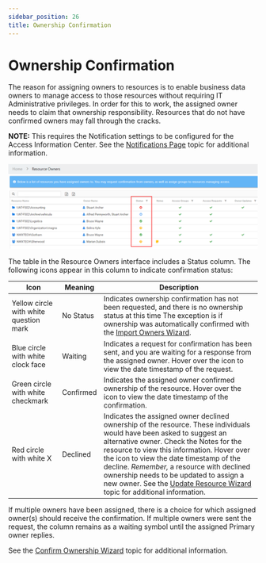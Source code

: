 ```yaml
---
sidebar_position: 26
title: Ownership Confirmation
---
```


# Ownership Confirmation

The reason for assigning owners to resources is to enable business data owners to manage access to those resources without requiring IT Administrative privileges. In order for this to work, the assigned owner needs to claim that ownership responsibility. Resources that do not have confirmed owners may fall through the cracks.

**NOTE:**  This requires the Notification settings to be configured for the Access Information Center. See the [Notifications Page](../Admin/Configuration/Notifications "Notifications Page") topic for additional information.

![Status Column in Resource Owners interface](../../../../../../static/Content/Resources/Images/Access/InformationCenter/ResourceOwners/OwnershipConfirmation.png "Status Column in Resource Owners interface")

The table in the Resource Owners interface includes a Status column. The following icons appear in this column to indicate confirmation status:

| Icon | Meaning | Description |
| --- | --- | --- |
| Yellow circle with white question mark | No Status | Indicates ownership confirmation has not been requested, and there is no ownership status at this time The exception is if ownership was automatically confirmed with the [Import Owners Wizard](Wizard/Import "Import Owners Wizard"). |
| Blue circle with white clock face | Waiting | Indicates a request for confirmation has been sent, and you are waiting for a response from the assigned owner. Hover over the icon to view the date timestamp of the request. |
| Green circle with white checkmark | Confirmed | Indicates the assigned owner confirmed ownership of the resource. Hover over the icon to view the date timestamp of the confirmation. |
| Red circle with white X | Declined | Indicates the assigned owner declined ownership of the resource. These individuals would have been asked to suggest an alternative owner. Check the Notes for the resource to view this information. Hover over the icon to view the date timestamp of the decline.  *Remember,* a resource with declined ownership needs to be updated to assign a new owner. See the [Update Resource Wizard](Wizard/Update "Update Resource Wizard") topic for additional information. |

If multiple owners have been assigned, there is a choice for which assigned owner(s) should receive the confirmation. If multiple owners were sent the request, the column remains as a waiting symbol until the assigned Primary owner replies.

See the [Confirm Ownership Wizard](Wizard/Confirm "Confirm Ownership Wizard") topic for additional information.